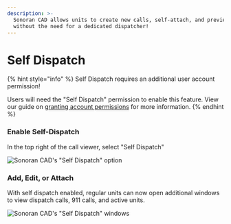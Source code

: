 ```yaml
---
description: >-
  Sonoran CAD allows units to create new calls, self-attach, and preview calls
  without the need for a dedicated dispatcher!
---
```


# Self Dispatch

{% hint style="info" %}
Self Dispatch requires an additional user account permission!

Users will need the "Self Dispatch" permission to enable this feature. View our guide on [granting account permissions](../getting-started/permissions.md) for more information.
{% endhint %}

### Enable Self-Dispatch

In the top right of the call viewer, select "Self Dispatch"

![Sonoran CAD's "Self Dispatch" option](../../.gitbook/assets/screen-shot-2020-04-19-at-2.17.54-am.png)

### Add, Edit, or Attach

With self dispatch enabled, regular units can now open additional windows to view dispatch calls, 911 calls, and active units.

![Sonoran CAD's "Self Dispatch" windows](../../.gitbook/assets/screen-shot-2020-04-19-at-2.21.21-am.png)
